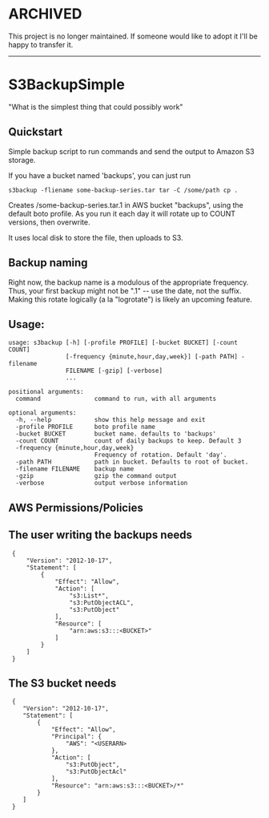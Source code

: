 ARCHIVED
========

This project is no longer maintained.  If someone would like to adopt it I'll be happy to transfer it.

---

# S3BackupSimple

"What is the simplest thing that could possibly work"

## Quickstart

Simple backup script to run commands and send the output to Amazon S3
storage.

If you have a bucket named 'backups', you can just run

    s3backup -fliename some-backup-series.tar tar -C /some/path cp .

Creates /some-backup-series.tar.1 in AWS bucket "backups", using the
default boto profile.  As you run it each day it will rotate up to
COUNT versions, then overwrite.

It uses local disk to store the file, then uploads to S3.

## Backup naming

Right now, the backup name is a modulous of the appropriate frequency.
Thus, your first backup might not be ".1" -- use the date, not the
suffix.  Making this rotate logically (a la "logrotate") is likely an
upcoming feature.

## Usage:

    usage: s3backup [-h] [-profile PROFILE] [-bucket BUCKET] [-count COUNT]
                    [-frequency {minute,hour,day,week}] [-path PATH] -filename
                    FILENAME [-gzip] [-verbose]
                    ...
    
    positional arguments:
      command               command to run, with all arguments
    
    optional arguments:
      -h, --help            show this help message and exit
      -profile PROFILE      boto profile name
      -bucket BUCKET        bucket name. defaults to 'backups'
      -count COUNT          count of daily backups to keep. Default 3
      -frequency {minute,hour,day,week}
                            Frequency of rotation. Default 'day'.
      -path PATH            path in bucket. Defaults to root of bucket.
      -filename FILENAME    backup name
      -gzip                 gzip the command output
      -verbose              output verbose information

## AWS Permissions/Policies

## The user writing the backups needs

     {
         "Version": "2012-10-17",
         "Statement": [
             {
                 "Effect": "Allow",
                 "Action": [
                     "s3:List*",
                     "s3:PutObjectACL",
                     "s3:PutObject"
                 ],
                 "Resource": [
                     "arn:aws:s3:::<BUCKET>"
                 ]
             }
         ]
     }

## The S3 bucket needs

     {
     	"Version": "2012-10-17",
     	"Statement": [
     		{
     			"Effect": "Allow",
     			"Principal": {
     				"AWS": "<USERARN>
     			},
     			"Action": [
     				"s3:PutObject",
     				"s3:PutObjectAcl"
     			],
     			"Resource": "arn:aws:s3:::<BUCKET>/*"
     		}
     	]
     }

